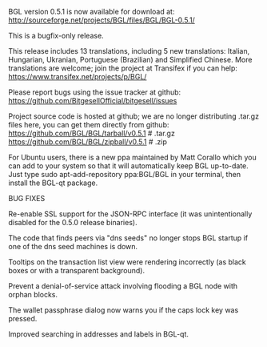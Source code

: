 BGL version 0.5.1 is now available for download at:
http://sourceforge.net/projects/BGL/files/BGL/BGL-0.5.1/

This is a bugfix-only release.

This release includes 13 translations, including 5 new translations:
Italian, Hungarian, Ukranian, Portuguese (Brazilian) and Simplified Chinese.
More translations are welcome; join the project at Transifex if you can help:
https://www.transifex.net/projects/p/BGL/

Please report bugs using the issue tracker at github:
https://github.com/BitgesellOfficial/bitgesell/issues

Project source code is hosted at github; we are no longer
distributing .tar.gz files here, you can get them
directly from github:
https://github.com/BGL/BGL/tarball/v0.5.1  # .tar.gz
https://github.com/BGL/BGL/zipball/v0.5.1  # .zip

For Ubuntu users, there is a new ppa maintained by Matt Corallo which
you can add to your system so that it will automatically keep
BGL up-to-date.  Just type
sudo apt-add-repository ppa:BGL/BGL
in your terminal, then install the BGL-qt package.


BUG FIXES

Re-enable SSL support for the JSON-RPC interface (it was unintentionally
disabled for the 0.5.0 release binaries).

The code that finds peers via "dns seeds" no longer stops BGL startup
if one of the dns seed machines is down.

Tooltips on the transaction list view were rendering incorrectly (as black boxes
or with a transparent background).

Prevent a denial-of-service attack involving flooding a BGL node with
orphan blocks.

The wallet passphrase dialog now warns you if the caps lock key was pressed.

Improved searching in addresses and labels in BGL-qt.
